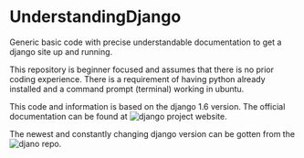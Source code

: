 UnderstandingDjango
===================

Generic basic code with precise understandable documentation to get a django site up and running.


This repository is beginner focused and assumes that there is no prior coding experience. There is a requirement of having python already installed and a command prompt (terminal) working in ubuntu.

This code and information is based on the django 1.6 version. The official documentation can be found at ![django project website](https://www.djangoproject.com/).

The newest and constantly changing django version can be gotten from the ![djano repo](https://github.com/django/django).

